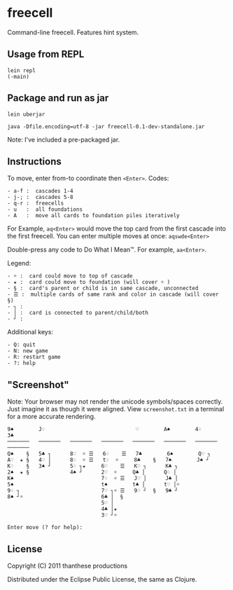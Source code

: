 # freecell

Command-line freecell.  Features hint system.

## Usage from REPL

    lein repl
    (-main)

## Package and run as jar

    lein uberjar

    java -Dfile.encoding=utf-8 -jar freecell-0.1-dev-standalone.jar

Note: I've included a pre-packaged jar.

## Instructions

To move, enter from-to coordinate then `<Enter>`. Codes:

    - a-f :  cascades 1-4
    - j-; :  cascades 5-8
    - q-r :  freecells
    - u   :  all foundations
    - A   :  move all cards to foundation piles iteratively

For Example, `aq<Enter>` would move the top card from the first cascade into
the first freecell.  You can enter multiple moves at once: `aqswde<Enter>`

Double-press any code to Do What I Mean™.  For example, `aa<Enter>`.

Legend:

    - ☼ :  card could move to top of cascade
    - ★ :  card could move to foundation (will cover ☼ )
    - § :  card's parent or child is in same cascade, unconnected
    - ☰ :  multiple cards of same rank and color in cascade (will cover §)
    - ┐ :
    - │ :  card is connected to parent/child/both
    - ┘ :

Additional keys:

    - Q: quit
    - N: new game
    - R: restart game
    - ?: help

## "Screenshot"

Note: Your browser may not render the unicode symbols/spaces correctly.  Just
imagine it as though it were aligned.  View `screenshot.txt` in a terminal for
a more accurate rendering.

    9♠        J♢                             ♡        A♠        4♢        3♣
    ───────   ───────   ───────   ───────   ───────   ───────   ───────   ───────
    Q♠    §   5♣ ┐      8♡  ☼ ☰   6♢    ☰   7♣        6♠        Q♡ ┐
    A♡  ★ §   4♡ │      8♢  ☼ ☰   t♢  ☼     8♣    §   7♠        J♠ ┘
    K♢    §   3♠ ┘      5♢ ┐★     6♡    ☰   K♡ ┐      K♣ ┐
    2♠  ★ §             4♠ ┘      2♡  ☼     Q♣ │      Q♢ │
    K♠                            7♢  ☼ ☰   J♡ │      J♣ │
    5♠                            t♠        t♣ │      t♡ │☼
    9♢ ┐                          7♡ ┐☼ ☰   9♡ ┘  §   9♣ ┘
    8♠ ┘☼                         6♣ │  §
                                  5♡ │
                                  4♣ │★
                                  3♡ ┘☼

    Enter move (? for help):

## License

Copyright (C) 2011 thanthese productions

Distributed under the Eclipse Public License, the same as Clojure.
